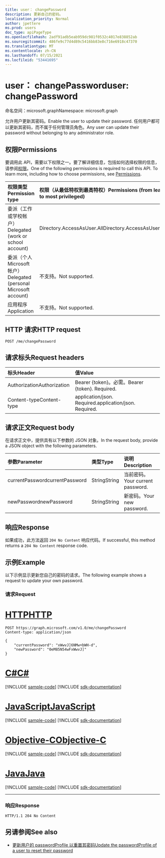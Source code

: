 ```yaml
---
title: user： changePassword
description: 更新自己的密码。
localization_priority: Normal
author: jpettere
ms.prod: users
doc_type: apiPageType
ms.openlocfilehash: 2adf91adb5eab959dc981f0532c4017e838852ab
ms.sourcegitcommit: 486fe9c77d4d89c5416bb83e8c716e6918c47370
ms.translationtype: MT
ms.contentlocale: zh-CN
ms.lasthandoff: 07/15/2021
ms.locfileid: "53441695"
---
```

# <a name="user-changepassword"></a><span data-ttu-id="a2bca-103">user： changePassword</span><span class="sxs-lookup"><span data-stu-id="a2bca-103">user: changePassword</span></span>

<span data-ttu-id="a2bca-104">命名空间：microsoft.graph</span><span class="sxs-lookup"><span data-stu-id="a2bca-104">Namespace: microsoft.graph</span></span>

<span data-ttu-id="a2bca-105">允许用户更新其密码。</span><span class="sxs-lookup"><span data-stu-id="a2bca-105">Enable the user to update their password.</span></span> <span data-ttu-id="a2bca-106">任何用户都可以更新其密码，而不属于任何管理员角色。</span><span class="sxs-lookup"><span data-stu-id="a2bca-106">Any user can update their password without belonging to any administrator role.</span></span>

## <a name="permissions"></a><span data-ttu-id="a2bca-107">权限</span><span class="sxs-lookup"><span data-stu-id="a2bca-107">Permissions</span></span>
<span data-ttu-id="a2bca-p102">要调用此 API，需要以下权限之一。要了解详细信息，包括如何选择权限的信息，请参阅[权限](/graph/permissions-reference)。</span><span class="sxs-lookup"><span data-stu-id="a2bca-p102">One of the following permissions is required to call this API. To learn more, including how to choose permissions, see [Permissions](/graph/permissions-reference).</span></span>


|<span data-ttu-id="a2bca-110">权限类型</span><span class="sxs-lookup"><span data-stu-id="a2bca-110">Permission type</span></span>      | <span data-ttu-id="a2bca-111">权限（从最低特权到最高特权）</span><span class="sxs-lookup"><span data-stu-id="a2bca-111">Permissions (from least to most privileged)</span></span>              |
|:--------------------|:---------------------------------------------------------|
|<span data-ttu-id="a2bca-112">委派（工作或学校帐户）</span><span class="sxs-lookup"><span data-stu-id="a2bca-112">Delegated (work or school account)</span></span> | <span data-ttu-id="a2bca-113">Directory.AccessAsUser.All</span><span class="sxs-lookup"><span data-stu-id="a2bca-113">Directory.AccessAsUser.All</span></span>    |
|<span data-ttu-id="a2bca-114">委派（个人 Microsoft 帐户）</span><span class="sxs-lookup"><span data-stu-id="a2bca-114">Delegated (personal Microsoft account)</span></span> | <span data-ttu-id="a2bca-115">不支持。</span><span class="sxs-lookup"><span data-stu-id="a2bca-115">Not supported.</span></span>    |
|<span data-ttu-id="a2bca-116">应用程序</span><span class="sxs-lookup"><span data-stu-id="a2bca-116">Application</span></span> | <span data-ttu-id="a2bca-117">不支持。</span><span class="sxs-lookup"><span data-stu-id="a2bca-117">Not supported.</span></span> |

## <a name="http-request"></a><span data-ttu-id="a2bca-118">HTTP 请求</span><span class="sxs-lookup"><span data-stu-id="a2bca-118">HTTP request</span></span>
<!-- { "blockType": "ignored" } -->
```http
POST /me/changePassword
```
## <a name="request-headers"></a><span data-ttu-id="a2bca-119">请求标头</span><span class="sxs-lookup"><span data-stu-id="a2bca-119">Request headers</span></span>
| <span data-ttu-id="a2bca-120">标头</span><span class="sxs-lookup"><span data-stu-id="a2bca-120">Header</span></span>       | <span data-ttu-id="a2bca-121">值</span><span class="sxs-lookup"><span data-stu-id="a2bca-121">Value</span></span> |
|:---------------|:--------|
| <span data-ttu-id="a2bca-122">Authorization</span><span class="sxs-lookup"><span data-stu-id="a2bca-122">Authorization</span></span>  | <span data-ttu-id="a2bca-p103">Bearer {token}。必需。</span><span class="sxs-lookup"><span data-stu-id="a2bca-p103">Bearer {token}. Required.</span></span>  |
| <span data-ttu-id="a2bca-125">Content-type</span><span class="sxs-lookup"><span data-stu-id="a2bca-125">Content-type</span></span>  | <span data-ttu-id="a2bca-p104">application/json. Required.</span><span class="sxs-lookup"><span data-stu-id="a2bca-p104">application/json. Required.</span></span>  |

## <a name="request-body"></a><span data-ttu-id="a2bca-128">请求正文</span><span class="sxs-lookup"><span data-stu-id="a2bca-128">Request body</span></span>
<span data-ttu-id="a2bca-129">在请求正文中，提供具有以下参数的 JSON 对象。</span><span class="sxs-lookup"><span data-stu-id="a2bca-129">In the request body, provide a JSON object with the following parameters.</span></span>

| <span data-ttu-id="a2bca-130">参数</span><span class="sxs-lookup"><span data-stu-id="a2bca-130">Parameter</span></span>    | <span data-ttu-id="a2bca-131">类型</span><span class="sxs-lookup"><span data-stu-id="a2bca-131">Type</span></span>   |<span data-ttu-id="a2bca-132">说明</span><span class="sxs-lookup"><span data-stu-id="a2bca-132">Description</span></span>|
|:---------------|:--------|:----------|
| <span data-ttu-id="a2bca-133">currentPassword</span><span class="sxs-lookup"><span data-stu-id="a2bca-133">currentPassword</span></span> | <span data-ttu-id="a2bca-134">String</span><span class="sxs-lookup"><span data-stu-id="a2bca-134">String</span></span> | <span data-ttu-id="a2bca-135">当前密码。</span><span class="sxs-lookup"><span data-stu-id="a2bca-135">Your current password.</span></span>|
| <span data-ttu-id="a2bca-136">newPassword</span><span class="sxs-lookup"><span data-stu-id="a2bca-136">newPassword</span></span> | <span data-ttu-id="a2bca-137">String</span><span class="sxs-lookup"><span data-stu-id="a2bca-137">String</span></span> | <span data-ttu-id="a2bca-138">新密码。</span><span class="sxs-lookup"><span data-stu-id="a2bca-138">Your new password.</span></span>|

## <a name="response"></a><span data-ttu-id="a2bca-139">响应</span><span class="sxs-lookup"><span data-stu-id="a2bca-139">Response</span></span>

<span data-ttu-id="a2bca-140">如果成功，此方法返回 `204 No Content` 响应代码。</span><span class="sxs-lookup"><span data-stu-id="a2bca-140">If successful, this method returns a `204 No Content` response code.</span></span>

## <a name="example"></a><span data-ttu-id="a2bca-141">示例</span><span class="sxs-lookup"><span data-stu-id="a2bca-141">Example</span></span>
<span data-ttu-id="a2bca-142">以下示例显示更新您自己的密码的请求。</span><span class="sxs-lookup"><span data-stu-id="a2bca-142">The following example shows a request to update your own password.</span></span>

### <a name="request"></a><span data-ttu-id="a2bca-143">请求</span><span class="sxs-lookup"><span data-stu-id="a2bca-143">Request</span></span>


# <a name="http"></a>[<span data-ttu-id="a2bca-144">HTTP</span><span class="sxs-lookup"><span data-stu-id="a2bca-144">HTTP</span></span>](#tab/http)
<!-- {
  "blockType": "request",
  "name": "user_changepassword"
}-->
```http
POST https://graph.microsoft.com/v1.0/me/changePassword
Content-type: application/json

{
    "currentPassword": "xWwvJ]6NMw+bWH-d",
    "newPassword": "0eM85N54wFxWwvJ]"
}
```
# <a name="c"></a>[<span data-ttu-id="a2bca-145">C#</span><span class="sxs-lookup"><span data-stu-id="a2bca-145">C#</span></span>](#tab/csharp)
[!INCLUDE [sample-code](../includes/snippets/csharp/user-changepassword-csharp-snippets.md)]
[!INCLUDE [sdk-documentation](../includes/snippets/snippets-sdk-documentation-link.md)]

# <a name="javascript"></a>[<span data-ttu-id="a2bca-146">JavaScript</span><span class="sxs-lookup"><span data-stu-id="a2bca-146">JavaScript</span></span>](#tab/javascript)
[!INCLUDE [sample-code](../includes/snippets/javascript/user-changepassword-javascript-snippets.md)]
[!INCLUDE [sdk-documentation](../includes/snippets/snippets-sdk-documentation-link.md)]

# <a name="objective-c"></a>[<span data-ttu-id="a2bca-147">Objective-C</span><span class="sxs-lookup"><span data-stu-id="a2bca-147">Objective-C</span></span>](#tab/objc)
[!INCLUDE [sample-code](../includes/snippets/objc/user-changepassword-objc-snippets.md)]
[!INCLUDE [sdk-documentation](../includes/snippets/snippets-sdk-documentation-link.md)]

# <a name="java"></a>[<span data-ttu-id="a2bca-148">Java</span><span class="sxs-lookup"><span data-stu-id="a2bca-148">Java</span></span>](#tab/java)
[!INCLUDE [sample-code](../includes/snippets/java/user-changepassword-java-snippets.md)]
[!INCLUDE [sdk-documentation](../includes/snippets/snippets-sdk-documentation-link.md)]

---



### <a name="response"></a><span data-ttu-id="a2bca-149">响应</span><span class="sxs-lookup"><span data-stu-id="a2bca-149">Response</span></span>
<!-- {
  "blockType": "response",
  "truncated": true
} -->
```http
HTTP/1.1 204 No Content
```

## <a name="see-also"></a><span data-ttu-id="a2bca-150">另请参阅</span><span class="sxs-lookup"><span data-stu-id="a2bca-150">See also</span></span>
+ [<span data-ttu-id="a2bca-151">更新用户的 passwordProfile 以重置其密码</span><span class="sxs-lookup"><span data-stu-id="a2bca-151">Update the passwordProfile of a user to reset their password</span></span>](../api/user-update.md#example-3-update-the-passwordprofile-of-a-user-to-reset-their-password)

<!-- uuid: a7c9a0de-8324-4f80-8d88-2e6d5838f3be
2021-06-24 14:57:30 UTC -->
<!--
{
  "type": "#page.annotation",
  "description": "user: changePassword",
  "keywords": "",
  "section": "documentation",
  "tocPath": "",
  "suppressions": [
  ]
}
-->


